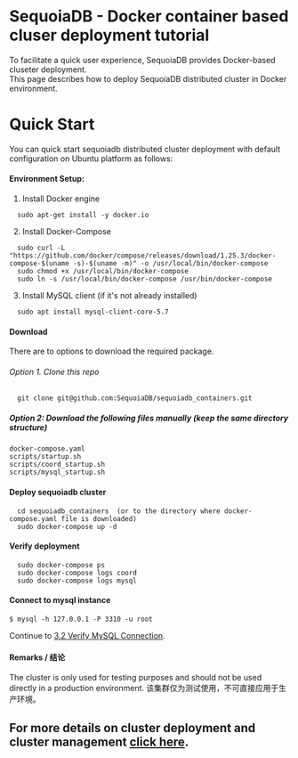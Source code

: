 # SequoiaDB - Docker container based cluser deployment tutorial

To facilitate a quick user experience, SequoiaDB provides Docker-based cluseter deployment.   
This page describes how to deploy SequoiaDB distributed cluster in Docker environment.

# Quick Start
You can quick start sequoiadb distributed cluster deployment with default configuration on Ubuntu platform as follows:
#### Environment Setup:
1. Install Docker engine
```
  sudo apt-get install -y docker.io 
```   

2. Install Docker-Compose
```
  sudo curl -L "https://github.com/docker/compose/releases/download/1.25.3/docker-compose-$(uname -s)-$(uname -m)" -o /usr/local/bin/docker-compose
  sudo chmod +x /usr/local/bin/docker-compose
  sudo ln -s /usr/local/bin/docker-compose /usr/bin/docker-compose
```   

3. Install MySQL client (if it's not already installed)
```
  sudo apt install mysql-client-core-5.7 
```   


#### Download
There are to options to download the required package.
###### Option 1. Clone this repo
```
  git clone git@github.com:SequoiaDB/sequoiadb_containers.git
```

##### Option 2: Download the following files manually (keep the same directory structure)
```
docker-compose.yaml
scripts/startup.sh
scripts/coord_startup.sh
scripts/mysql_startup.sh
```

#### Deploy sequoiadb cluster
```
  cd sequoiadb_containers  (or to the directory where docker-compose.yaml file is downloaded)
  sudo docker-compose up -d
```

#### Verify deployment
```
  sudo docker-compose ps
  sudo docker-compose logs coord
  sudo docker-compose logs mysql
```

#### Connect to mysql instance
```shell
$ mysql -h 127.0.0.1 -P 3310 -u root
```
Continue to [3.2 Verify MySQL Connection](README_DETAILS_EN.md#32-verify-mysql-connection).   

#### Remarks / 结论
The cluster is only used for testing purposes and should not be used directly in a production environment.
该集群仅为测试使用，不可直接应用于生产环境。
   

## For more details on cluster deployment and cluster management [click here](README_DETAILS_EN.md).
